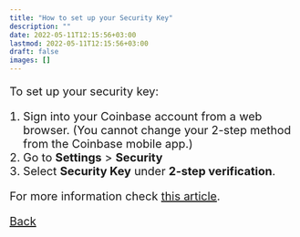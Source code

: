 ```yaml
---
title: "How to set up your Security Key"
description: ""
date: 2022-05-11T12:15:56+03:00
lastmod: 2022-05-11T12:15:56+03:00
draft: false
images: []
---
```


To set up your security key:

1. Sign into your Coinbase account from a web browser. (You cannot change your 2-step method from the Coinbase mobile app.)
2. Go to **Settings** > **Security**
3. Select **Security Key** under **2-step verification**.

For more information check [this article](https://help.coinbase.com/en/coinbase/managing-my-account/verify-my-identity/using-and-managing-security-keys).

<a id="back" role="button" class="btn btn-primary btn-lg d-block mb-3" href="http://docs.idmelon.com/pages/whichplatform/index.html">Back</a>

<style>

@media (max-width: 480px) {.navbar, .footer { display: none; }}
h1{
    color : #4395ec;
}
p{
    font-size:20px;
}
li{
    font-size:20px;
}
</style>
